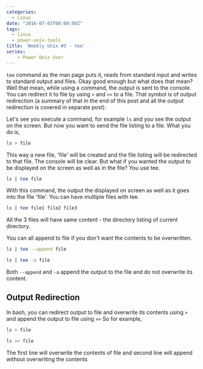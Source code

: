 ```yaml
---
categories:
  - Linux
date: "2016-07-03T00:00:00Z"
tags:
  - linux
  - power-unix-tools
title: 'Weekly Unix #3 - tee'
series:
    - Power Unix User
---
```

`tee` command as the man page puts it, reads from standard input and writes to standard output and files. Okay good enough but what does that mean? Well that mean, while using a command, the output is sent to the console. You can redirect it to file by using `>` and `>>` to a file. That symbol is of output redirection (a summary of that in the end of this post and all the output redirection is covered in separate post). 

Let's see you execute a command, for example `ls` and you see the output on the screen. But now you want to send the file listing to a file. What you do is, 

```bash
ls > file
```
This way a new file, 'file' will be created and the file listing will be redirected to that file. The console will be clear. But what if you wanted the output to be displayed on the screen as well as in the file? You use tee. 

```bash
ls | tee file
```
With this command, the output the displayed on screen as well as it goes into the file 'file'. You can have multiple files with tee. 

```bash
ls | tee file1 file2 file3
```
All the 3 files will have same content - the directory listing of current directory. 

You can all append to file if you don't want the contents to be overwritten. 

```bash
ls | tee --append file
```
```bash
ls | tee -a file
```
Both `--append` and `-a` append the output to the file and do not overwrite its content. 

## Output Redirection
In bash, you can redirect output to file and overwrite its contents using `>` and append the output to file using `>>` So for example, 

```bash
ls > file
```
```bash
ls >> file
```
The first line will overwrite the contents of file and second line will append without overwriting the contents 

